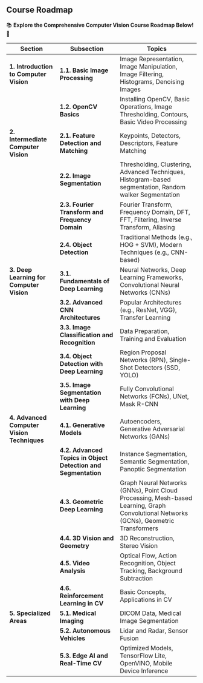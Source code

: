 ## Course Roadmap
📚 **Explore the Comprehensive Computer Vision Course Roadmap Below!** 🚀

| **Section**                                     | **Subsection**                                     | **Topics**                                                                                                       |
|-------------------------------------------------|---------------------------------------------------|------------------------------------------------------------------------------------------------------------------|
| **1. Introduction to Computer Vision**          | **1.1. Basic Image Processing**                   | Image Representation, Image Manipulation, Image Filtering, Histograms, Denoising Images                          |
|                                                 | **1.2. OpenCV Basics**                            | Installing OpenCV, Basic Operations, Image Thresholding, Contours, Basic Video Processing                        |
| **2. Intermediate Computer Vision**             | **2.1. Feature Detection and Matching**           | Keypoints, Detectors, Descriptors, Feature Matching                                                              |
|                                                 | **2.2. Image Segmentation**                       | Thresholding, Clustering, Advanced Techniques, Histogram-based segmentation, Random walker Segmentation           |
|                                                 | **2.3. Fourier Transform and Frequency Domain**   | Fourier Transform, Frequency Domain, DFT, FFT, Filtering, Inverse Transform, Aliasing                            |
|                                                 | **2.4. Object Detection**                         | Traditional Methods (e.g., HOG + SVM), Modern Techniques (e.g., CNN-based)                                       |
| **3. Deep Learning for Computer Vision**        | **3.1. Fundamentals of Deep Learning**            | Neural Networks, Deep Learning Frameworks, Convolutional Neural Networks (CNNs)                                  |
|                                                 | **3.2. Advanced CNN Architectures**               | Popular Architectures (e.g., ResNet, VGG), Transfer Learning                                                     |
|                                                 | **3.3. Image Classification and Recognition**     | Data Preparation, Training and Evaluation                                                                        |
|                                                 | **3.4. Object Detection with Deep Learning**      | Region Proposal Networks (RPN), Single-Shot Detectors (SSD, YOLO)                                                |
|                                                 | **3.5. Image Segmentation with Deep Learning**    | Fully Convolutional Networks (FCNs), UNet, Mask R-CNN                                                            |
| **4. Advanced Computer Vision Techniques**      | **4.1. Generative Models**                       | Autoencoders, Generative Adversarial Networks (GANs)                                                             |
|                                                 | **4.2. Advanced Topics in Object Detection and Segmentation** | Instance Segmentation, Semantic Segmentation, Panoptic Segmentation                                  |
|                                                 | **4.3. Geometric Deep Learning**                  | Graph Neural Networks (GNNs), Point Cloud Processing, Mesh-based Learning, Graph Convolutional Networks (GCNs), Geometric Transformers |
|                                                 | **4.4. 3D Vision and Geometry**                   | 3D Reconstruction, Stereo Vision                                                                                 |
|                                                 | **4.5. Video Analysis**                           | Optical Flow, Action Recognition, Object Tracking, Background Subtraction                                         |
|                                                 | **4.6. Reinforcement Learning in CV**             | Basic Concepts, Applications in CV                                                                               |
| **5. Specialized Areas**                        | **5.1. Medical Imaging**                          | DICOM Data, Medical Image Segmentation                                                                           |
|                                                 | **5.2. Autonomous Vehicles**                      | Lidar and Radar, Sensor Fusion                                                                                   |
|                                                 | **5.3. Edge AI and Real-Time CV**                 | Optimized Models, TensorFlow Lite, OpenVINO, Mobile Device Inference                                              |

